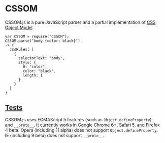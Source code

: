 # CSSOM

CSSOM.js is a pure JavaScript parser and a partial implementation of [CSS Object Model](http://dev.w3.org/csswg/cssom/). 

    var CSSOM = require("CSSOM");
    CSSOM.parse("body {color: black}")
    -> {
      cssRules: [
        {
          selectorText: "body",
          style: {
            0: "color",
            color: "black",
            length: 1
          }
        }
      ]
    }


## [Tests](http://nv.github.com/CSSOM/test/)

CSSOM.js uses ECMAScript 5 features (such as `Object.defineProperty`) and `__proto__`. It currently works in Google Chrome 6+, Safari 5, and Firefox 4 beta. Opera (including 11 alpha) does not support `Object.defineProperty`. IE (including 9 beta) does not support `__proto__`.